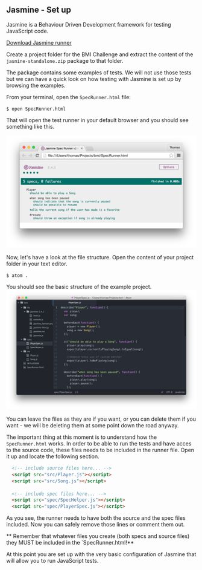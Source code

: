 ## Jasmine - Set up

Jasmine is a Behaviour Driven Development framework for testing JavaScript code. 

[Download Jasmine runner](https://github.com/jasmine/jasmine/releases)

Create a project folder for the BMI Challenge and extract the content of the `jasmine-standalone.zip` package to that folder.

The package contains some examples of tests. We will not use those tests but we can have a quick look on how testing with Jasmine is set up by browsing the examples.

From your terminal, open the `SpecRunner.html` file:

```shell
$ open SpecRunner.html
```

That will open the test runner in your default browser and you should see something like this. 

![Default tests fron the `jasmine_standalone` package](../images/jasmine_runner_1.png)

Now, let's have a look at the file structure. Open the content of your project folder in your text editor.

```shell
$ atom .
``` 
You should see the basic structure of the example project.
![](../images/jasmine_standalone_examples.png)

You can leave the files as they are if you want, or you can delete them if you want - we will be deleting them at some point down the road anyway.

The important thing at this moment is to understand how the `SpecRunner.html` works. In order to be able to run the tests and have acces to the source code, these files needs to be included in the runner file. Open it up and locate the following section.

```html
  <!-- include source files here... -->
  <script src="src/Player.js"></script>
  <script src="src/Song.js"></script>

  <!-- include spec files here... -->
  <script src="spec/SpecHelper.js"></script>
  <script src="spec/PlayerSpec.js"></script>

```

As you see, the runner needs to have both the source and the spec files included. Now you can safely remove those lines or comment them out. 

** Remember that whatever files you create (both specs and source files) they MUST be included in the `SpecRunner.html!**

At this point you are set up with the very basic configuration of Jasmine that will allow you to run JavaScript tests.




